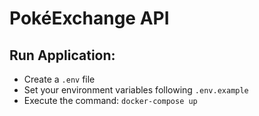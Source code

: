 # PokéExchange API

## Run Application:

- Create a  `.env` file
- Set your environment variables following `.env.example`
- Execute the command: `docker-compose up`